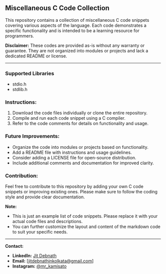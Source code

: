 ## Miscellaneous C Code Collection

This repository contains a collection of miscellaneous C code snippets covering various aspects of the language. Each code demonstrates a specific functionality and is intended to be a learning resource for programmers.

**Disclaimer:** These codes are provided as-is without any warranty or guarantee. They are not organized into modules or projects and lack a dedicated README or license.

---

### Supported Libraries

* stdio.h
* stdlib.h


### Instructions:

1. Download the code files individually or clone the entire repository.
2. Compile and run each code snippet using a C compiler.
3. Refer to the code comments for details on functionality and usage.

### Future Improvements:

* Organize the code into modules or projects based on functionality.
* Add a README file with instructions and usage guidelines.
* Consider adding a LICENSE file for open-source distribution.
* Include additional comments and documentation for improved clarity.

### Contribution:

Feel free to contribute to this repository by adding your own C code snippets or improving existing ones. Please make sure to follow the coding style and provide clear documentation.

**Note:**

* This is just an example list of code snippets. Please replace it with your actual code files and descriptions.
* You can further customize the layout and content of the markdown code to suit your specific needs.

---

**Contact:**

* **LinkedIn:** [Jit Debnath](https://www.linkedin.com/in/jit-debnath?utm_source=share&utm_campaign=share_via&utm_content=profile&utm_medium=android_app)
* **Email:** [jitdebnathinkolkata@gmail.com]
* **Instagram:** [@mr_kamisato](https://instagram.com/mr_kamisato_?igshid=NGVhN2U2NjQ0Yg==)
